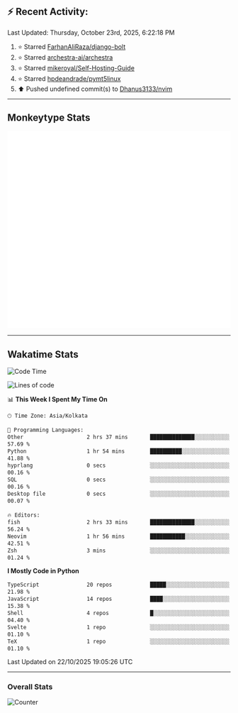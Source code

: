 ## :zap: Recent Activity:
<!--RECENT_ACTIVITY:last_update-->
Last Updated: Thursday, October 23rd, 2025, 6:22:18 PM
<!--RECENT_ACTIVITY:last_update_end-->
<!--RECENT_ACTIVITY:start-->
1. ⭐ Starred [FarhanAliRaza/django-bolt](https://github.com/FarhanAliRaza/django-bolt)<br>
2. ⭐ Starred [archestra-ai/archestra](https://github.com/archestra-ai/archestra)<br>
3. ⭐ Starred [mikeroyal/Self-Hosting-Guide](https://github.com/mikeroyal/Self-Hosting-Guide)<br>
4. ⭐ Starred [hpdeandrade/pymt5linux](https://github.com/hpdeandrade/pymt5linux)<br>
5. ⬆️ Pushed undefined commit(s) to [Dhanus3133/nvim](https://github.com/Dhanus3133/nvim)<br>
<!--RECENT_ACTIVITY:end-->

---

## Monkeytype Stats
<a href="https://monkeytype.com/profile/dhanus">
  <img src="https://raw.githubusercontent.com/Dhanus3133/Dhanus3133/monkeytype/monkeytype-lb.svg" alt="Monkeytype Profile" />
</a>

---

## Wakatime Stats
<!--START_SECTION:waka-->
![Code Time](http://img.shields.io/badge/Code%20Time-3%2C126%20hrs%2027%20mins-blue)

![Lines of code](https://img.shields.io/badge/From%20Hello%20World%20I%27ve%20Written-5.0%20million%20lines%20of%20code-blue)

📊 **This Week I Spent My Time On** 

```text
🕑︎ Time Zone: Asia/Kolkata

💬 Programming Languages: 
Other                    2 hrs 37 mins       ██████████████░░░░░░░░░░░   57.69 % 
Python                   1 hr 54 mins        ██████████░░░░░░░░░░░░░░░   41.88 % 
hyprlang                 0 secs              ░░░░░░░░░░░░░░░░░░░░░░░░░   00.16 % 
SQL                      0 secs              ░░░░░░░░░░░░░░░░░░░░░░░░░   00.16 % 
Desktop file             0 secs              ░░░░░░░░░░░░░░░░░░░░░░░░░   00.07 % 

🔥 Editors: 
fish                     2 hrs 33 mins       ██████████████░░░░░░░░░░░   56.24 % 
Neovim                   1 hr 56 mins        ███████████░░░░░░░░░░░░░░   42.51 % 
Zsh                      3 mins              ░░░░░░░░░░░░░░░░░░░░░░░░░   01.24 % 
```

**I Mostly Code in Python** 

```text
TypeScript               20 repos            █████░░░░░░░░░░░░░░░░░░░░   21.98 % 
JavaScript               14 repos            ████░░░░░░░░░░░░░░░░░░░░░   15.38 % 
Shell                    4 repos             █░░░░░░░░░░░░░░░░░░░░░░░░   04.40 % 
Svelte                   1 repo              ░░░░░░░░░░░░░░░░░░░░░░░░░   01.10 % 
TeX                      1 repo              ░░░░░░░░░░░░░░░░░░░░░░░░░   01.10 % 
```




 Last Updated on 22/10/2025 19:05:26 UTC
<!--END_SECTION:waka-->
---

### Overall Stats

<img src="https://moe-counter.glitch.me/get/@Dhanus3133?theme=asoul" alt="Counter" />
